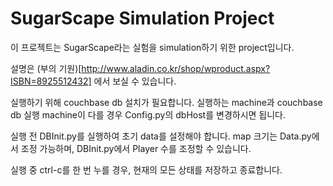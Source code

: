 SugarScape Simulation Project
==========

이 프로젝트는 SugarScape라는 실험을 simulation하기 위한 project입니다.

설명은 (부의 기원)[http://www.aladin.co.kr/shop/wproduct.aspx?ISBN=8925512432] 에서 보실 수 있습니다.

실행하기 위해 couchbase db 설치가 필요합니다. 실행하는 machine과 couchbase db 실행 machine이 다를 경우 Config.py의 dbHost를 변경하시면 됩니다.

실행 전 DBInit.py를 실행하여 초기 data를 설정해야 합니다. map 크기는 Data.py에서 조정 가능하며, DBInit.py에서 Player 수를 조정할 수 있습니다.

실행 중 ctrl-c를 한 번 누를 경우, 현재의 모든 상태를 저장하고 종료합니다.
